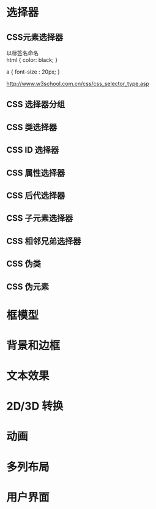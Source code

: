 
# 选择器
## CSS元素选择器  
以标签名命名  
html { color: black; }  
 
 a { font-size : 20px; }  

 http://www.w3school.com.cn/css/css_selector_type.asp

## CSS 选择器分组

## CSS 类选择器

## CSS ID 选择器

## CSS 属性选择器

## CSS 后代选择器

## CSS 子元素选择器

## CSS 相邻兄弟选择器

## CSS 伪类

## CSS 伪元素

# 框模型


# 背景和边框


# 文本效果


# 2D/3D 转换


# 动画


# 多列布局


# 用户界面


